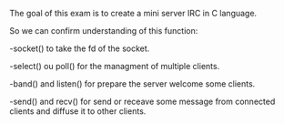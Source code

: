 The goal of this exam is to create a mini server IRC in C language.

So we can confirm understanding of this function:

-socket() to take the fd of the socket.

-select() ou poll() for the managment of multiple clients.

-band() and listen() for prepare the server welcome some clients.

-send() and recv() for send or receave some message from connected clients and diffuse it to other clients.
